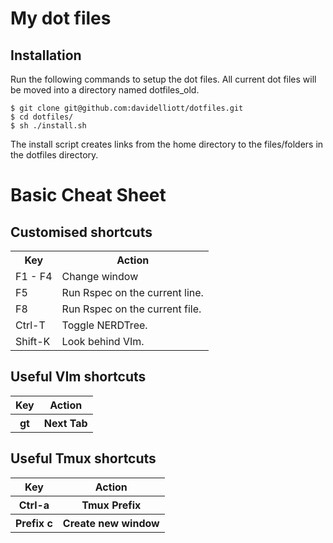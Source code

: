 My dot files
============

Installation
------------
Run the following commands to setup the dot files.  All current dot files will be moved into a directory named dotfiles_old.

    $ git clone git@github.com:davidelliott/dotfiles.git
    $ cd dotfiles/
    $ sh ./install.sh

The install script creates links from the home directory to the files/folders in the dotfiles directory.

Basic Cheat Sheet
============

Customised shortcuts
-----------
<table>
<tr>
<th>Key</th><th>Action</th>
</tr>
<tr>
<td>F1 - F4</td><td>Change window</td>
</tr>
<tr>
<td>F5</td><td>Run Rspec on the current line.</td>
</tr>
<tr>
<td>F8</td><td>Run Rspec on the current file.</td>
</tr>
<tr>
<td>Ctrl-T</td><td>Toggle NERDTree.</td>
</tr>
<tr>
<td>Shift-K</td><td>Look behind VIm.</td>
</tr>
</table>

Useful VIm shortcuts
-----------
<table>
<tr>
<th>Key</th><th>Action</th>
</tr>
<tr>
<th>gt</th><th>Next Tab</th>
</tr>
</table>

Useful Tmux shortcuts
-----------
<table>
<tr>
<th>Key</th><th>Action</th>
</tr>
<tr>
<th>Ctrl-a</th><th>Tmux Prefix</th>
</tr>
<tr>
<th>Prefix c</th><th>Create new window</th>
</tr>
</table>
